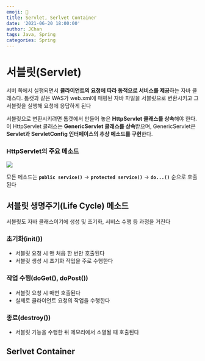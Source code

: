 ```yaml
---
emoji: 🤖
title: Servlet, Serlvet Container
date: '2021-06-20 18:00:00'
author: JChan
tags: Java, Spring
categories: Spring
---
```


# 서블릿(Servlet)

서버 쪽에서 실행되면서 **클라이언트의 요청에 따라 동적으로 서비스를 제공**하는 자바 클래스다. 톰캣과 같은 WAS가 web.xml에 매핑된 자바 파일을 서블릿으로 변환시키고 그 서블릿을 실행해 요청에 응답하게 된다

서블릿으로 변환시키려면 톰캣에서 만들어 놓은 **HttpServlet 클래스를 상속**해야 한다. 이 HttpServlet 클래스는 **GenericServlet 클래스를 상속**받으며, GenericServlet은 **Servlet과 ServletConfig 인터페이스의 추상 메소드를 구현**한다.

### HttpServlet의 주요 메소드

![](<https://images.velog.io/images/fourbin1221/post/8fe81883-9da8-46df-9e96-abcf5bcfc76c/carbon%20(4).png>)

모든 메소드는 **`public service()`** → **`protected service()`** → **`do...()`** 순으로 호출된다

## 서블릿 생명주기(Life Cycle) 메소드

서블릿도 자바 클래스이기에 생성 및 초기화, 서비스 수행 등 과정을 거친다

### 초기화(init())

- 서블릿 요청 시 맨 처음 한 번만 호출된다
- 서블릿 생성 시 초기화 작업을 주로 수행한다

### 작업 수행(doGet(), doPost())

- 서블릿 요청 시 매번 호출된다
- 실제로 클라이언트 요청의 작업을 수행한다

### 종료(destroy())

- 서블릿 기능을 수행한 뒤 메모리에서 소멸될 때 호출된다

## Serlvet Container
